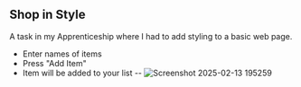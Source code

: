 Shop in Style
--
A task in my Apprenticeship where I had to add styling to a basic web page.
- Enter names of items
- Press "Add Item"
- Item will be added to your list
--
![Screenshot 2025-02-13 195259](https://github.com/user-attachments/assets/153950f2-23e7-4945-bea7-50158b64bd0b)



